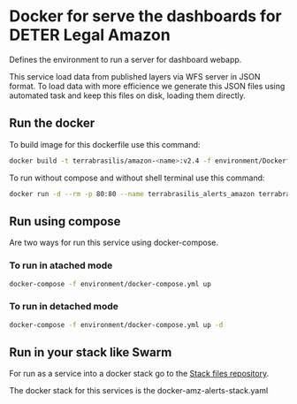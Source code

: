 # Docker for serve the dashboards for DETER Legal Amazon

Defines the environment to run a server for dashboard webapp.

This service load data from published layers via WFS server in JSON format.
To load data with more efficience we generate this JSON files using automated task and keep this files on disk, loading them directly.

## Run the docker

To build image for this dockerfile use this command:

```bash
docker build -t terrabrasilis/amazon-<name>:v2.4 -f environment/Dockerfile .
```

To run without compose and without shell terminal use this command:

```bash
docker run -d --rm -p 80:80 --name terrabrasilis_alerts_amazon terrabrasilis/amazon-<name>:v2.4
```

## Run using compose

Are two ways for run this service using docker-compose.

### To run in atached mode

```bash
docker-compose -f environment/docker-compose.yml up
```

### To run in detached mode

```bash
docker-compose -f environment/docker-compose.yml up -d
```

## Run in your stack like Swarm

For run as a service into a docker stack go to the [Stack files repository](https://gitlab.dpi.inpe.br/terrabrasilis/docker-stacks).

The docker stack for this services is the docker-amz-alerts-stack.yaml